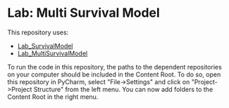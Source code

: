 # Lab: Multi Survival Model

This repository uses:
- [Lab_SurvivalModel](https://github.com/HPM573/Lab_SurvivalModel)
- [Lab_MultiSurvivalModel](https://github.com/HPM573/Lab_MultiSurvivalModel)

To run the code in this repository, the paths to the dependent 
repositories on your computer should be included 
in the Content Root. 
To do so, open this repository in PyCharm, select "File->Settings" and 
click on "Project->Project Structure" from the left menu. 
You can now add folders to the Content Root in the right menu.
